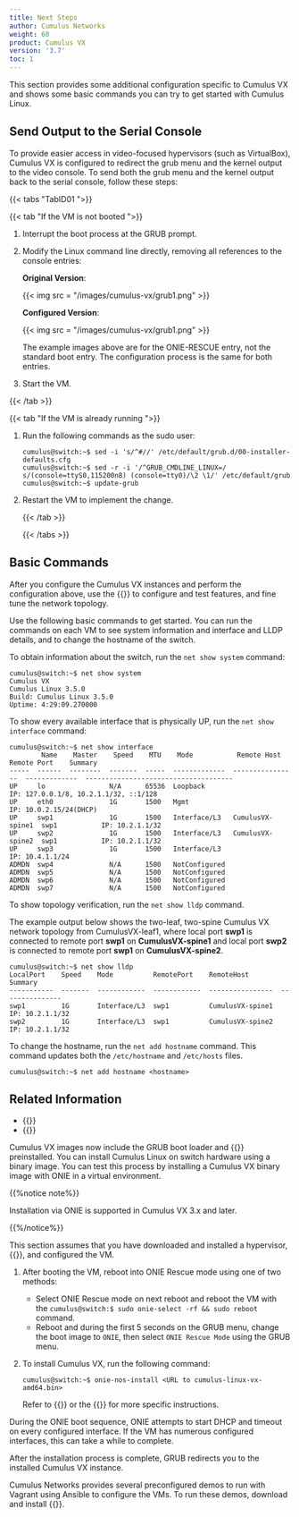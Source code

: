 ```yaml
---
title: Next Steps
author: Cumulus Networks
weight: 60
product: Cumulus VX
version: '3.7'
toc: 1
---
```

This section provides some additional configuration specific to Cumulus VX and shows some basic commands you can try to get started with Cumulus Linux.

## Send Output to the Serial Console

To provide easier access in video-focused hypervisors (such as VirtualBox), Cumulus VX is configured to redirect the grub menu and the kernel output to the video console. To send both the grub menu and the kernel output back to the serial console, follow these steps:

{{< tabs "TabID01 ">}}

{{< tab "If the VM is not booted ">}}

1. Interrupt the boot process at the GRUB prompt.

2. Modify the Linux command line directly, removing all references to the console entries:

   **Original Version**:

   {{< img src = "/images/cumulus-vx/grub1.png" >}}

   **Configured Version**:

   {{< img src = "/images/cumulus-vx/grub1.png" >}}

   The example images above are for the ONIE-RESCUE entry, not the standard boot entry. The configuration process is the same for both entries.

3. Start the VM.

{{< /tab >}}

{{< tab "If the VM is already running ">}}

1. Run the following commands as the sudo user:

    ```
    cumulus@switch:~$ sed -i 's/^#//' /etc/default/grub.d/00-installer-defaults.cfg
    cumulus@switch:~$ sed -r -i '/^GRUB_CMDLINE_LINUX=/ s/(console=ttyS0,115200n8) (console=tty0)/\2 \1/' /etc/default/grub
    cumulus@switch:~$ update-grub
    ```

2. Restart the VM to implement the change.

    {{< /tab >}}

    {{< /tabs >}}

## Basic Commands

After you configure the Cumulus VX instances and perform the configuration above, use the {{<exlink url="https://docs.cumulusnetworks.com/cumulus-linux" text="Cumulus Linux documentation suite">}} to configure and test features, and fine tune the network topology.

Use the following basic commands to get started. You can run the commands on each VM to see system information and interface and LLDP details, and to change the hostname of the switch.

To obtain information about the switch, run the `net show system` command:

```
cumulus@switch:~$ net show system
Cumulus VX
Cumulus Linux 3.5.0
Build: Cumulus Linux 3.5.0
Uptime: 4:29:09.270000
```

To show every available interface that is physically UP, run the `net show interface` command:

```
cumulus@switch:~$ net show interface
        Name    Master    Speed    MTU    Mode           Remote Host       Remote Port    Summary
-----  ------  --------  -------  -----  -------------  ----------------  -------------  -------------------------------------
UP     lo                N/A      65536  Loopback                                        IP: 127.0.0.1/8, 10.2.1.1/32, ::1/128
UP     eth0              1G       1500   Mgmt                                            IP: 10.0.2.15/24(DHCP)
UP     swp1              1G       1500   Interface/L3   CumulusVX-spine1  swp1           IP: 10.2.1.1/32
UP     swp2              1G       1500   Interface/L3   CumulusVX-spine2  swp1           IP: 10.2.1.1/32
UP     swp3              1G       1500   Interface/L3                                    IP: 10.4.1.1/24
ADMDN  swp4              N/A      1500   NotConfigured
ADMDN  swp5              N/A      1500   NotConfigured
ADMDN  swp6              N/A      1500   NotConfigured
ADMDN  swp7              N/A      1500   NotConfigured
```

To show topology verification, run the `net show lldp` command.

The example output below shows the two-leaf, two-spine Cumulus VX network topology from CumulusVX-leaf1, where local port **swp1** is connected to remote port **swp1** on **CumulusVX-spine1** and local port **swp2** is connected to remote port **swp1** on **CumulusVX-spine2**.

```
cumulus@switch:~$ net show lldp
LocalPort    Speed    Mode          RemotePort    RemoteHost        Summary
-----------  -------  ------------  ------------  ----------------  ---------------
swp1         1G       Interface/L3  swp1          CumulusVX-spine1  IP: 10.2.1.1/32
swp2         1G       Interface/L3  swp1          CumulusVX-spine2  IP: 10.2.1.1/32
```

To change the hostname, run the `net add hostname` command. This command updates both the `/etc/hostname` and `/etc/hosts` files.

```
cumulus@switch:~$ net add hostname <hostname>
```

## Related Information

- {{<exlink url="https://docs.cumulusnetworks.com/cumulus-linux-41" text="Cumulus Linux documentation">}}
- {{<exlink url="https://support.cumulusnetworks.com/hc/en-us/" text="Cumulus Networks knowledge base">}}


Cumulus VX images now include the GRUB boot loader and {{<exlink url="(http://onie.org/" text="Open Network Install Environment (ONIE)">}} preinstalled. You can install Cumulus Linux on switch hardware using a binary image. You can test this process by installing a Cumulus VX binary image with ONIE in a virtual environment.

{{%notice note%}}

Installation via ONIE is supported in Cumulus VX 3.x and later.

{{%/notice%}}

This section assumes that you have downloaded and installed a hypervisor, {{<exlink url="https://cumulusnetworks.com/products/cumulus-vx/download/" text="downloaded the Cumulus VX binary image" >}}, and configured the VM.

1. After booting the VM, reboot into ONIE Rescue mode using one of two methods:
   - Select ONIE Rescue mode on next reboot and reboot the VM with the `cumulus@switch:$ sudo onie-select -rf && sudo reboot` command.
   - Reboot and during the first 5 seconds on the GRUB menu, change the boot image to `ONIE`, then select `ONIE Rescue Mode` using the GRUB menu.

2. To install Cumulus VX, run the following command:

   ```
   cumulus@switch:~$ onie-nos-install <URL to cumulus-linux-vx-amd64.bin>
   ```

   Refer to {{<exlink url="https://docs.cumulusnetworks.com/cumulus-linux/Installation-Management/Installing-a-New-Cumulus-Linux-Image" text="Installing a New Cumulus Linux Image">}} or the
   {{<exlink url="https://github.com/opencomputeproject/onie/wiki/Quick-Start-Guide" text="ONIE Quick Start Guide">}} for more specific instructions.

During the ONIE boot sequence, ONIE attempts to start DHCP and timeout on every configured interface. If the VM has numerous configured interfaces, this can take a while to complete.

After the installation process is complete, GRUB redirects you to the installed Cumulus VX instance.



Cumulus Networks provides several preconfigured demos to run with Vagrant using Ansible to configure the VMs. To run these demos, download and install {{<exlink url="https://pypi.python.org/pypi/ansible" text="Ansible 1.7 or newer">}}.